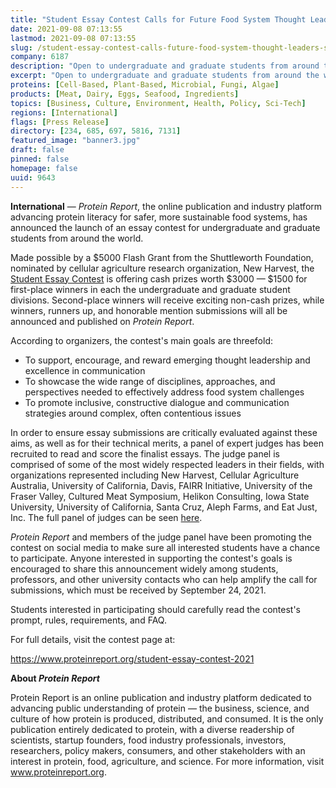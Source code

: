 ```yaml
---
title: "Student Essay Contest Calls for Future Food System Thought Leaders, Submissions Due Sept. 24"
date: 2021-09-08 07:13:55
lastmod: 2021-09-08 07:13:55
slug: /student-essay-contest-calls-future-food-system-thought-leaders-submissions-due-sept-24
company: 6187
description: "Open to undergraduate and graduate students from around the world, the Student Essay Contest supports emerging thought leadership and excellence in communication around the world's most complex food system challenges. Submissions due September 24."
excerpt: "Open to undergraduate and graduate students from around the world, the Student Essay Contest supports emerging thought leadership and excellence in communication around the world's most complex food system challenges. Submissions due September 24."
proteins: [Cell-Based, Plant-Based, Microbial, Fungi, Algae]
products: [Meat, Dairy, Eggs, Seafood, Ingredients]
topics: [Business, Culture, Environment, Health, Policy, Sci-Tech]
regions: [International]
flags: [Press Release]
directory: [234, 685, 697, 5816, 7131]
featured_image: "banner3.jpg"
draft: false
pinned: false
homepage: false
uuid: 9643
---
```

<p><strong>International</strong> — <em>Protein Report</em>, the online publication and industry platform advancing protein literacy for safer, more sustainable food systems, has announced the launch of an essay contest for undergraduate and graduate students from around the world.</p>
<p>Made possible by a $5000 Flash Grant from the Shuttleworth Foundation, nominated by cellular agriculture research organization, New Harvest, the <a href="https://www.proteinreport.org/student-essay-contest-2021">Student Essay Contest</a> is offering cash prizes worth $3000 — $1500 for first-place winners in each the undergraduate and graduate student divisions. Second-place winners will receive exciting non-cash prizes, while winners, runners up, and honorable mention submissions will all be announced and published on <em>Protein Report</em>.</p>
<p>According to organizers, the contest's main goals are threefold:</p>
<ul>
<li>To support, encourage, and reward emerging thought leadership and excellence in communication</li>
<li>To showcase the wide range of disciplines, approaches, and perspectives needed to effectively address food system challenges</li>
<li>To promote inclusive, constructive dialogue and communication strategies around complex, often contentious issues</li>
</ul>
<p>In order to ensure essay submissions are critically evaluated against these aims, as well as for their technical merits, a panel of expert judges has been recruited to read and score the finalist essays. The judge panel is comprised of some of the most widely respected leaders in their fields, with organizations represented including New Harvest, Cellular Agriculture Australia, University of California, Davis, FAIRR Initiative, University of the Fraser Valley, Cultured Meat Symposium, Helikon Consulting, Iowa State University, University of California, Santa Cruz, Aleph Farms, and Eat Just, Inc. The full panel of judges can be seen <a href="https://www.proteinreport.org/student-essay-contest-2021#judges">here</a>.</p>
<p><em>Protein Report</em> and members of the judge panel have been promoting the contest on social media to make sure all interested students have a chance to participate. Anyone interested in supporting the contest's goals is encouraged to share this announcement widely among students, professors, and other university contacts who can help amplify the call for submissions, which must be received by September 24, 2021.</p>
<p>Students interested in participating should carefully read the contest's prompt, rules, requirements, and FAQ.</p>
<p>For full details, visit the contest page at:</p>
<p><a href="https://www.proteinreport.org/student-essay-contest-2021">https://www.proteinreport.org/student-essay-contest-2021</a></p>
<p><strong>About <em>Protein Report</em></strong></p>
<p>Protein Report is an online publication and industry platform dedicated to advancing public understanding of protein — the business, science, and culture of how protein is produced, distributed, and consumed. It is the only publication entirely dedicated to protein, with a diverse readership of scientists, startup founders, food industry professionals, investors, researchers, policy makers, consumers, and other stakeholders with an interest in protein, food, agriculture, and science. For more information, visit <a href="http://www.proteinreport.org">www.proteinreport.org</a>.</p>
